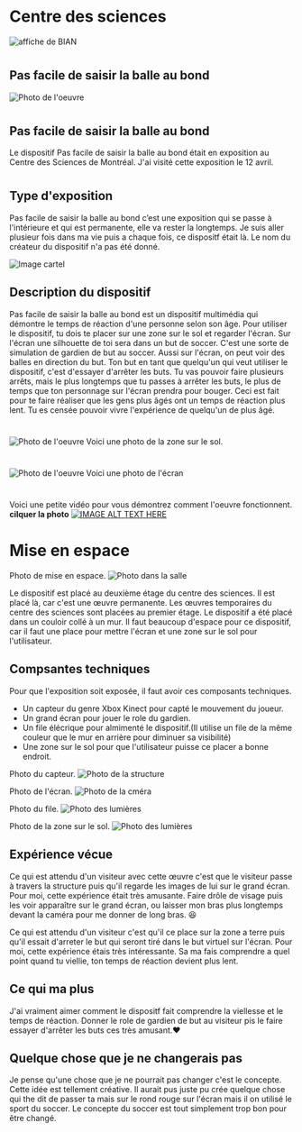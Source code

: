 # Centre des sciences
![affiche de BIAN](medias/moi_devant_centre.png)
#
## Pas facile de saisir la balle au bond
![Photo de l'oeuvre](medias/moi_dispositif.jpg)
#
## Pas facile de saisir la balle au bond
Le dispositif Pas facile de saisir la balle au bond était en exposition au Centre des Sciences de Montréal.
J'ai visité cette exposition le 12 avril.
#
## Type d'exposition
Pas facile de saisir la balle au bond c’est une exposition qui se passe à l'intérieure et qui est permanente, elle va rester la longtemps. Je suis aller plusieur fois dans ma vie puis a chaque fois, ce dispositf était là. Le nom du créateur du dispositif n'a pas été donné.

![Image cartel](medias/description.jpg)

## Description du dispositif
Pas facile de saisir la balle au bond est un dispositif multimédia qui démontre le temps de réaction d'une personne selon son âge. Pour utiliser le dispositif, tu dois te placer sur une zone sur le sol et regarder l'écran. Sur l'écran une silhouette de toi sera dans un but de soccer. C'est une sorte de simulation de gardien de but au soccer. Aussi sur l'écran, on peut voir des balles en direction du but. Ton but en tant que quelqu'un qui veut utiliser le dispositif, c'est d'essayer d'arrêter les buts. Tu vas pouvoir faire plusieurs arrêts, mais le plus longtemps que tu passes à arrêter les buts, le plus de temps que ton personnage sur l'écran prendra pour bouger. Ceci est fait pour te faire réaliser que les gens plus âgés ont un temps de réaction plus lent. Tu es censée pouvoir vivre l'expérience de quelqu'un de plus âgé.
#
![Photo de l'oeuvre](medias/zone_sol.jpg)
Voici une photo de la zone sur le sol.
#
![Photo de l'oeuvre](medias/ecran.jpg)
Voici une photo de l'écran
#
Voici une petite vidéo pour vous démontrez comment l'oeuvre fonctionnent. **cilquer la photo** [![IMAGE ALT TEXT HERE](medias/oeuvre_espace.jpg)](https://youtu.be/4xbXgVgLWYk)


# Mise en espace
Photo de mise en espace.
![Photo dans la salle](medias/espace.jpg)

Le dispositif est placé au deuxième étage du centre des sciences. Il est placé là, car c'est une œuvre permanente. Les œuvres temporaires du centre des sciences sont placées au premier étage. Le dispositif a été placé dans un couloir collé à un mur. Il faut beaucoup d'espace pour ce dispositif, car il faut une place pour mettre l'écran et une zone sur le sol pour l'utilisateur.

## Compsantes techniques
Pour que l'exposition soit exposée, il faut avoir ces composants techniques.
* Un capteur du genre Xbox Kinect pour capté le mouvement du joueur.
* Un grand écran pour jouer le role du gardien.
* Un file élécrique pour almimenté le dispositif.(Il utilise un file de la même couleur que le mur en arrière pour diminuer sa visibilité)
* Une zone sur le sol pour que l'utilisateur puisse ce placer a bonne endroit.

Photo du capteur.
![Photo de la structure](medias/camera_capteur.jpg)

Photo de l'écran.
![Photo de la cméra](medias/ecran.jpg)

Photo du file.
![Photo des lumières](medias/file.jpg)

Photo de la zone sur le sol.
![Photo des lumières](medias/zone_sol.jpg)

## Expérience vécue
Ce qui est attendu d'un visiteur avec cette œuvre c'est que le visiteur passe à travers la structure puis qu'il regarde les images de lui sur le grand écran. Pour moi, cette expérience était très amusante. Faire drôle de visage puis les voir apparaître sur le grand écran, ou laisser mon bras plus longtemps devant la caméra pour me donner de long bras. :laughing:

Ce qui est attendu d'un visiteur c'est qu'il ce place sur la zone a terre puis qu'il essait d'arreter le but qui seront tiré dans le but virtuel sur l'écran. Pour moi, cette expérience étais très intéressante. Sa ma fais comprendre a quel point quand tu viellie, ton temps de réaction devient plus lent.

## Ce qui ma plus
J'ai vraiment aimer comment le dispositf fait comprendre la viellesse et le temps de réaction. Donner le role de gardien de but au visiteur pis le faire essayer d'arrêter les buts ces très amusant.:heart:

## Quelque chose que je ne changerais pas
Je pense qu'une chose que je ne pourrait pas changer c'est le concepte. Cette idée est tellement créative. Il aurait pus juste pu crée quelque chose qui the dit de passer ta mais sur le rond rouge sur l'écran mais il on utilisé le sport du soccer. Le concepte du soccer est tout simplement trop bon pour être changé.

